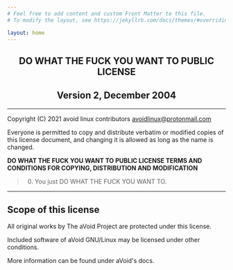 ```yaml
---
# Feel free to add content and custom Front Matter to this file.
# To modify the layout, see https://jekyllrb.com/docs/themes/#overriding-theme-defaults

layout: home
---
```


<div align='center'>
<h2>DO WHAT THE FUCK YOU WANT TO PUBLIC LICENSE</h2>
<h2>Version 2, December 2004</h2>
</div>

---

Copyright (C) 2021 avoid linux contributors <avoidlinux@protonmail.com>

Everyone is permitted to copy and distribute verbatim or modified
copies of this license document, and changing it is allowed as long
as the name is changed.

**DO WHAT THE FUCK YOU WANT TO PUBLIC LICENSE
TERMS AND CONDITIONS FOR COPYING, DISTRIBUTION AND MODIFICATION**

> 0. You just DO WHAT THE FUCK YOU WANT TO.

---

## Scope of this license

All original works by The aVoid Project are protected under this license.

Included software of aVoid GNU/Linux may be licensed under other conditions.

More information can be found under aVoid's docs.
